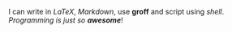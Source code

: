 I can write in _LaTeX_, _Markdown_, use **groff** and script using _shell_.
_Programming is just so **awesome**_!
